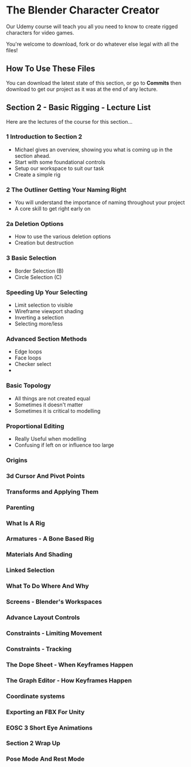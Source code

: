 # The Blender Character Creator
Our Udemy course will teach you all you need to know to create rigged characters for video games.

You're welcome to download, fork or do whatever else legal with all the files!

## How To Use These Files
You can download the latest state of this section, or go to **Commits** then download to get our project as it was at the end of any lecture.

## Section 2 - Basic Rigging - Lecture List
Here are the lectures of the course for this section...

### 1 Introduction to Section 2
+ Michael gives an overview, showing you what is coming up in the section ahead.
+ Start with some foundational controls
+ Setup our workspace to suit our task
+ Create a simple rig

### 2 The Outliner Getting Your Naming Right
+ You will understand the importance of naming throughout your project
+ A core skill to get right early on

### 2a Deletion Options 
+ How to use the various deletion options
+ Creation but destruction

### 3 Basic Selection
+ Border Selection (B)
+ Circle Selection (C)

### Speeding Up Your Selecting
+ Limit selection to visible
+ Wireframe viewport shading
+ Inverting a selection
+ Selecting more/less

### Advanced Section Methods
+ Edge loops
+ Face loops
+ Checker select
+

### Basic Topology
+ All things are not created equal
+ Sometimes it doesn't matter
+ Sometimes it is critical to modelling

### Proportional Editing
+ Really Useful when modelling
+ Confusing if left on or influence too large

### Origins
### 3d Cursor And Pivot Points
### Transforms and Applying Them
### Parenting
### What Is A Rig
### Armatures - A Bone Based Rig
### Materials And Shading
### Linked Selection
### What To Do Where And Why
### Screens - Blender's Workspaces
### Advance Layout Controls
### Constraints - Limiting Movement
### Constraints - Tracking
### The Dope Sheet - When Keyframes Happen
### The Graph Editor - How Keyframes Happen
### Coordinate systems
### Exporting an FBX For Unity
### EOSC 3 Short Eye Animations
### Section 2 Wrap Up
### Pose Mode And Rest Mode
